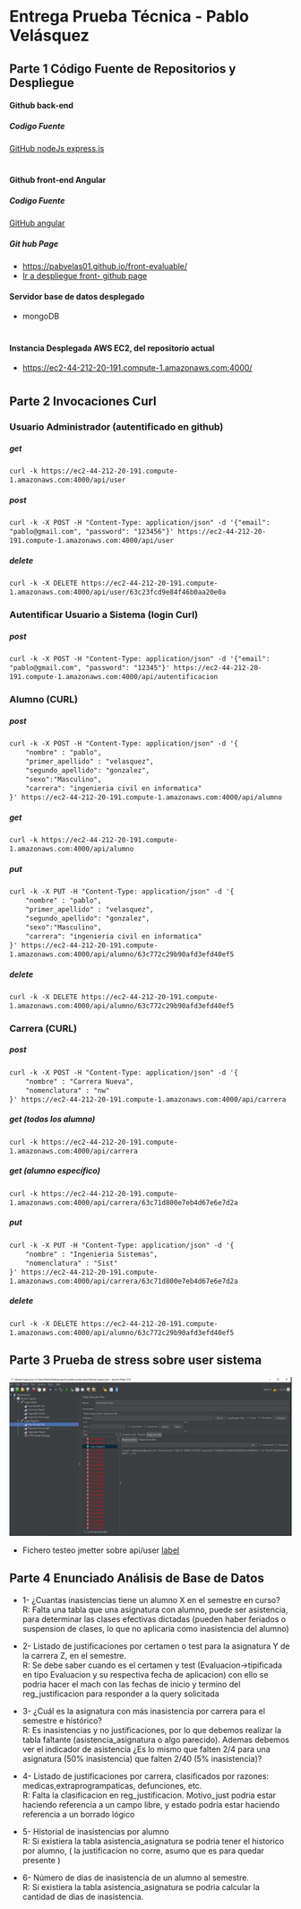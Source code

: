 # Entrega Prueba Técnica - Pablo Velásquez 
## Parte 1 Código Fuente de Repositorios y Despliegue
#### Github back-end 
##### Codigo Fuente 
<a href="https://github.com/pabvelas01/node-server-evaluable" target="_blank"> GitHub nodeJs express.js </a> 

#

#### Github front-end Angular
##### Codigo Fuente 
<a href="https://github.com/pabvelas01/front-evaluable" target="_blank"> GitHub angular </a> 

##### Git hub Page
* https://pabvelas01.github.io/front-evaluable/
* <a href="https://pabvelas01.github.io/front-evaluable/" target="_blank">Ir a despliegue front- github page</a>

#### Servidor base de datos desplegado
* mongoDB

#

#### Instancia Desplegada AWS EC2, del repositorio actual

* https://ec2-44-212-20-191.compute-1.amazonaws.com:4000/

#
## Parte 2 Invocaciones Curl

### Usuario Administrador (autentificado en github)

##### get 
```
curl -k https://ec2-44-212-20-191.compute-1.amazonaws.com:4000/api/user
```

##### post 
```
curl -k -X POST -H "Content-Type: application/json" -d '{"email": "pablo@gmail.com", "password": "123456"}' https://ec2-44-212-20-191.compute-1.amazonaws.com:4000/api/user
```

##### delete
```
curl -k -X DELETE https://ec2-44-212-20-191.compute-1.amazonaws.com:4000/api/user/63c23fcd9e84f46b0aa20e0a
```

### Autentificar Usuario a Sistema (login Curl)
##### post
```
curl -k -X POST -H "Content-Type: application/json" -d '{"email": "pablo@gmail.com", "password": "12345"}' https://ec2-44-212-20-191.compute-1.amazonaws.com:4000/api/autentificacion
```
### Alumno (CURL)
##### post 

```
curl -k -X POST -H "Content-Type: application/json" -d '{
    "nombre" : "pablo",
    "primer_apellido" : "velasquez",
    "segundo_apellido": "gonzalez",
    "sexo":"Masculino",
    "carrera": "ingenieria civil en informatica"
}' https://ec2-44-212-20-191.compute-1.amazonaws.com:4000/api/alumno
```
##### get  
```
curl -k https://ec2-44-212-20-191.compute-1.amazonaws.com:4000/api/alumno
```

##### put  
```
curl -k -X PUT -H "Content-Type: application/json" -d '{
    "nombre" : "pablo",
    "primer_apellido" : "velasquez",
    "segundo_apellido": "gonzalez",
    "sexo":"Masculino",
    "carrera": "ingenieria civil en informatica"
}' https://ec2-44-212-20-191.compute-1.amazonaws.com:4000/api/alumno/63c772c29b90afd3efd40ef5
```

##### delete
```
curl -k -X DELETE https://ec2-44-212-20-191.compute-1.amazonaws.com:4000/api/alumno/63c772c29b90afd3efd40ef5
```

### Carrera (CURL)
##### post 

```
curl -k -X POST -H "Content-Type: application/json" -d '{
    "nombre" : "Carrera Nueva",
    "nomenclatura" : "nw"
}' https://ec2-44-212-20-191.compute-1.amazonaws.com:4000/api/carrera
```
##### get (todos los alumno)  
```
curl -k https://ec2-44-212-20-191.compute-1.amazonaws.com:4000/api/carrera
```
##### get (alumno específico)  
```
curl -k https://ec2-44-212-20-191.compute-1.amazonaws.com:4000/api/carrera/63c71d800e7eb4d67e6e7d2a
```

##### put  
```
curl -k -X PUT -H "Content-Type: application/json" -d '{
    "nombre" : "Ingenieria Sistemas",
    "nomenclatura" : "Sist" 
}' https://ec2-44-212-20-191.compute-1.amazonaws.com:4000/api/carrera/63c71d800e7eb4d67e6e7d2a
```

##### delete
```
curl -k -X DELETE https://ec2-44-212-20-191.compute-1.amazonaws.com:4000/api/alumno/63c772c29b90afd3efd40ef5
```

## Parte 3 Prueba de stress sobre user sistema
![Alt text](img/1-%20prueba%20de%20stress%20jmetter.jpg)

* Fichero testeo jmetter sobre api/user
[label](img/Modulo%20Ingreso.jmx)

## Parte 4 Enunciado Análisis de Base de Datos

* 1- ¿Cuantas inasistencias tiene un alumno X en el semestre en curso?  
 R: Falta una tabla que una asignatura con alumno, puede ser asistencia, para determinar
 las clases efectivas dictadas (pueden haber feriados o suspension de clases, lo que no aplicaria como
 inasistencia del alumno)  

* 2- Listado de justificaciones por certamen o test para la asignatura Y de la carrera Z, en el semestre.  
R: Se debe saber cuando es el certamen y test (Evaluacion->tipificada en tipo Evaluacion y su respectiva fecha de aplicacion) con ello se podria hacer el mach con las fechas de inicio y termino del reg_justificacion 
para responder a la query solicitada

* 3- ¿Cuál es la asignatura con más inasistencia por carrera para el semestre e histórico?  
R: Es inasistencias y no justificaciones, por lo que debemos realizar la tabla faltante (asistencia_asignatura o algo parecido). Ademas debemos ver el indicador de asistencia ¿Es lo mismo que falten 2/4 para una asignatura (50% inasistencia) que falten 2/40 (5% inasistencia)?

* 4- Listado de justificaciones por carrera, clasificados por razones: medicas,extraprogrampaticas, defunciones, etc.    
R: Falta la clasificacion en reg_justificacion. Motivo_just podria estar haciendo referencia a un campo libre, y estado podría estar haciendo referencia a un borrado lógico

* 5- Historial de inasistencias por alumno   
R: Si existiera la tabla asistencia_asignatura se podria tener el historico por alumno, ( la justificacion no corre, asumo que es para quedar presente )

* 6- Número de dias de inasistencia de un alumno al semestre.  
R: Si existiera la tabla asistencia_asignatura se podria calcular la cantidad de dias de inasistencia.



